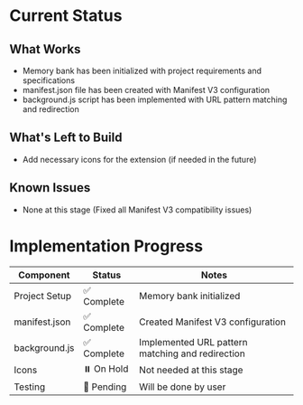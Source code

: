 # Current Status

## What Works
- Memory bank has been initialized with project requirements and specifications
- manifest.json file has been created with Manifest V3 configuration
- background.js script has been implemented with URL pattern matching and redirection

## What's Left to Build
- Add necessary icons for the extension (if needed in the future)

## Known Issues
- None at this stage (Fixed all Manifest V3 compatibility issues)

# Implementation Progress

| Component | Status | Notes |
|-----------|--------|-------|
| Project Setup | ✅ Complete | Memory bank initialized |
| manifest.json | ✅ Complete | Created Manifest V3 configuration |
| background.js | ✅ Complete | Implemented URL pattern matching and redirection |
| Icons | ⏸️ On Hold | Not needed at this stage |
| Testing | 🔄 Pending | Will be done by user |
